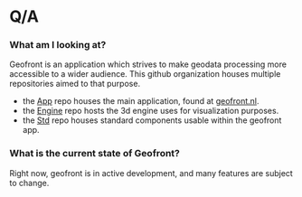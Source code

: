 # Q/A 

### What am I looking at? 
Geofront is an application which strives to make geodata processing more accessible to a wider audience. 
This github organization houses multiple repositories aimed to that purpose. 
- the [App](https://github.com/thegeofront/app) repo houses the main application, found at [geofront.nl](geofront.nl).
- the [Engine](https://github.com/thegeofront/engine) repo hosts the 3d engine uses for visualization purposes. 
- the [Std](https://github.com/thegeofront/std) repo houses standard components usable within the geofront app.


### What is the current state of Geofront? 
Right now, geofront is in active development, and many features are subject to change.


